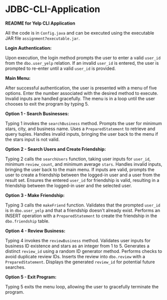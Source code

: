 # JDBC-CLI-Application

**README for Yelp CLI Application**

All the code is in `Config.java` and can be executed using the executable JAR file `assignment7executable.jar`.

**Login Authentication:**

Upon execution, the login method prompts the user to enter a valid `user_id` from the `dbo.user_yelp` relation.
If an invalid `user_id` is entered, the user is prompted to re-enter until a valid `user_id` is provided.

**Main Menu:**

After successful authentication, the user is presented with a menu of five options.
Enter the number associated with the desired method to execute. Invalid inputs are handled gracefully.
The menu is in a loop until the user chooses to exit the program by typing 5.

**Option 1 - Search Businesses:**

Typing 1 invokes the `searchBusiness` method.
Prompts the user for minimum stars, city, and business name.
Uses a `PreparedStatement` to retrieve and query tuples.
Handles invalid inputs, bringing the user back to the menu if the stars input is not valid.

**Option 2 - Search Users and Create Friendship:**

Typing 2 calls the `searchUsers` function, taking user inputs for `user_id`, minimum `review_count`, and minimum average `stars`.
Handles invalid inputs, bringing the user back to the main menu.
If inputs are valid, prompts the user to create a friendship between the logged-in user and a user from the result set.
Ensures the entered `user_id` for friendship is valid, resulting in a friendship between the logged-in user and the selected user.

**Option 3 - Make Friendship:**

Typing 3 calls the `makeFriend` function.
Validates that the prompted `user_id` is in `dbo.user_yelp` and that a friendship doesn't already exist.
Performs an INSERT operation with a `PreparedStatement` to create the friendship in the `dbo.friendship` table.

**Option 4 - Review Business:**

Typing 4 invokes the `reviewBusiness` method.
Validates user inputs for business ID existence and stars as an integer from 1 to 5.
Generates a distinct `review_id` using a random ID generator method.
Performs checks to avoid duplicate review IDs.
Inserts the review into `dbo.review` with a `PreparedStatement`.
Displays the generated `review_id` for potential future searches.

**Option 5 - Exit Program:**

Typing 5 exits the menu loop, allowing the user to gracefully terminate the program.


